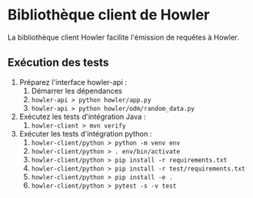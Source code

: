 # Bibliothèque client de Howler

La bibliothèque client Howler facilite l'émission de requêtes à Howler.

## Exécution des tests

1. Préparez l'interface howler-api :
    1. Démarrer les dépendances
    1. `howler-api > python howler/app.py`
    1. `howler-api > python howler/odm/random_data.py`
2. Exécutez les tests d'intégration Java :
    1. `howler-client > mvn verify`
3. Exécuter les tests d'intégration python :
    1. `howler-client/python > python -m venv env`
    1. `howler-client/python > . env/bin/activate`
    1. `howler-client/python > pip install -r requirements.txt`
    1. `howler-client/python > pip install -r test/requirements.txt`
    1. `howler-client/python > pip install -e .`
    1. `howler-client/python > pytest -s -v test`
